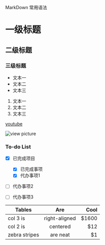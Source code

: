 MarkDown 常用语法

# 一级标题
## 二级标题
### 三级标题

- 文本一
- 文本二
- 文本三

1. 文本一
2. 文本二
3. 文本三

[youtube](http://www.youtube.com)

![view picture](https://encrypted-tbn0.gstatic.com/images?q=tbn%3AANd9GcQTdsjiv-rgFA7UpWDUMTc-STCbxtoIIqEcjLvtoTcZWvbrERr9)


### To-do List

- [x] 已完成项目
  - [x] 已完成事项
  - [x] 代办事项1
- [ ] 代办事项2
- [ ] 代办事项3 


| Tables      | Are         | Cool |
|------------ |:-----------:|-----:|
| col 3 is    |right-aligned|$1600 |
| col 2 is    |centered     |   $12|
|zebra stripes|are neat     |    $1|